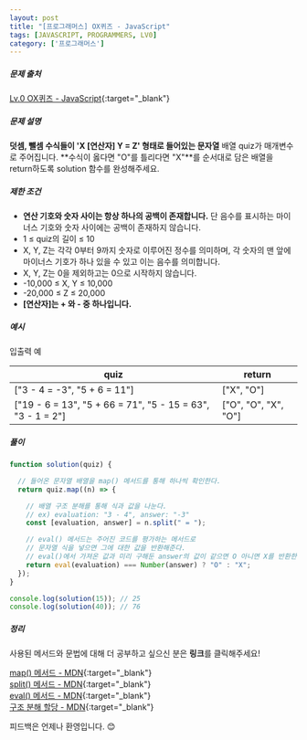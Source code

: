 ```yaml
---
layout: post
title: "[프로그래머스] OX퀴즈 - JavaScript"
tags: [JAVASCRIPT, PROGRAMMERS, LV0]
category: ['프로그래머스']
---
```


##### 문제 출처

[Lv.0 OX퀴즈 - JavaScript](https://school.programmers.co.kr/learn/courses/30/lessons/120907?language=javascript){:target="\_blank"}

##### 문제 설명

**덧셈, 뺄셈 수식들이 'X [연산자] Y = Z' 형태로 들어있는 문자열** 배열 quiz가 매개변수로 주어집니다. **수식이 옳다면 "O"를 틀리다면 "X"**를 순서대로 담은 배열을 return하도록 solution 함수를 완성해주세요.

##### 제한 조건

- **연산 기호와 숫자 사이는 항상 하나의 공백이 존재합니다.** 단 음수를 표시하는 마이너스 기호와 숫자 사이에는 공백이 존재하지 않습니다.
- 1 ≤ quiz의 길이 ≤ 10
- X, Y, Z는 각각 0부터 9까지 숫자로 이루어진 정수를 의미하며, 각 숫자의 맨 앞에 마이너스 기호가 하나 있을 수 있고 이는 음수를 의미합니다.
- X, Y, Z는 0을 제외하고는 0으로 시작하지 않습니다.
- -10,000 ≤ X, Y ≤ 10,000
- -20,000 ≤ Z ≤ 20,000
- **[연산자]는 + 와 - 중 하나입니다.**

##### 예시

입출력 예

| quiz                                                       | return               |
| ---------------------------------------------------------- | -------------------- |
| ["3 - 4 = -3", "5 + 6 = 11"]                               | ["X", "O"]           |
| ["19 - 6 = 13", "5 + 66 = 71", "5 - 15 = 63", "3 - 1 = 2"] | ["O", "O", "X", "O"] |

##### 풀이

```javascript
function solution(quiz) {

  // 들어온 문자열 배열을 map() 메서드를 통해 하나씩 확인한다.
  return quiz.map((n) => {

    // 배열 구조 분해를 통해 식과 값을 나눈다.
    // ex) evaluation: "3 - 4", answer: "-3"
    const [evaluation, answer] = n.split(" = ");

    // eval() 메서드는 주어진 코드를 평가하는 메서드로 
    // 문자열 식을 넣으면 그에 대한 값을 반환해준다.
    // eval()에서 가져온 값과 미리 구해둔 answer의 값이 같으면 O 아니면 X를 반환한다.
    return eval(evaluation) === Number(answer) ? "O" : "X";
  });
}

console.log(solution(15)); // 25
console.log(solution(40)); // 76
```

##### 정리

사용된 메서드와 문법에 대해 더 공부하고 싶으신 분은 **링크**를 클릭해주세요!

[map() 메서드 - MDN](https://developer.mozilla.org/ko/docs/Web/JavaScript/Reference/Global_Objects/Array/map){:target="\_blank"}<br />
[split() 메서드 - MDN](https://developer.mozilla.org/ko/docs/Web/JavaScript/Reference/Global_Objects/String/split){:target="\_blank"}<br />
[eval() 메서드 - MDN](https://developer.mozilla.org/ko/docs/Web/JavaScript/Reference/Global_Objects/eval){:target="\_blank"}<br />
[구조 분해 할당 - MDN](https://developer.mozilla.org/ko/docs/Web/JavaScript/Reference/Operators/Destructuring_assignment){:target="\_blank"}

피드백은 언제나 환영입니다. 😊
